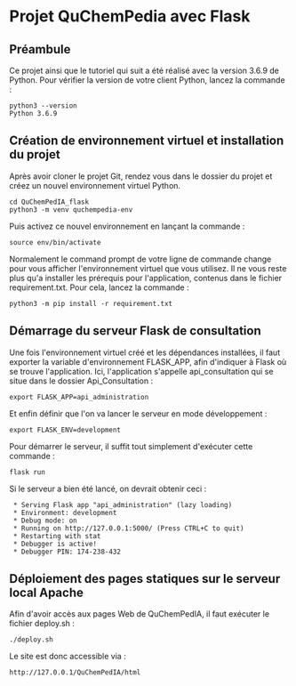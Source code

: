 # Projet QuChemPedia avec Flask

## Préambule

Ce projet ainsi que le tutoriel qui suit a été réalisé avec la version 3.6.9 de Python.
Pour vérifier la version de votre client Python, lancez la commande :

    python3 --version
    Python 3.6.9

## Création de environnement virtuel et installation du projet

Après avoir cloner le projet Git, rendez vous dans le dossier du projet et créez un nouvel environnement virtuel Python.

    cd QuChemPedIA_flask
    python3 -m venv quchempedia-env

Puis activez ce nouvel environnement en lançant la commande :

    source env/bin/activate

Normalement le command prompt de votre ligne de commande change pour vous afficher l'environnement virtuel que vous utilisez.
Il ne vous reste plus qu'a installer les prérequis pour l'application, contenus dans le fichier requirement.txt. Pour cela, lancez la commande :

    python3 -m pip install -r requirement.txt


## Démarrage du serveur Flask de consultation
Une fois l'environnement virtuel créé et les dépendances installées, il faut exporter la variable d'environnement FLASK_APP, afin d'indiquer à Flask où se trouve l'application.
Ici, l'application s'appelle api_consultation qui se situe dans le dossier Api_Consultation :

    export FLASK_APP=api_administration

Et enfin définir que l'on va lancer le serveur en mode développement :

    export FLASK_ENV=development

Pour démarrer le serveur, il suffit tout simplement d'exécuter cette commande :

    flask run


Si le serveur a bien été lancé, on devrait obtenir ceci :


     * Serving Flask app "api_administration" (lazy loading)
     * Environment: development
     * Debug mode: on
     * Running on http://127.0.0.1:5000/ (Press CTRL+C to quit)
     * Restarting with stat
     * Debugger is active!
     * Debugger PIN: 174-238-432


## Déploiement des pages statiques sur le serveur local Apache
Afin d'avoir accès aux pages Web de QuChemPedIA, il faut exécuter le fichier deploy.sh :

    ./deploy.sh
Le site est donc accessible via :

    http://127.0.0.1/QuChemPedIA/html
